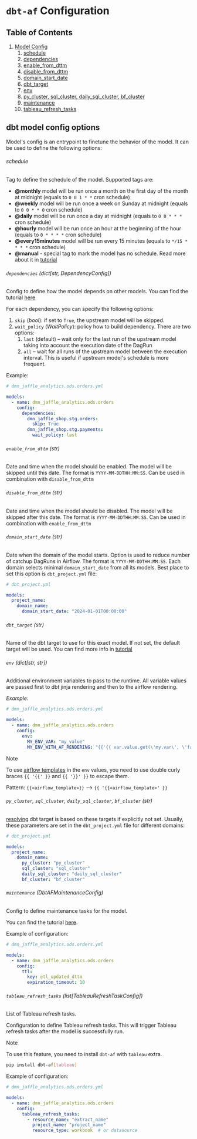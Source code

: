 # `dbt-af` Configuration

## Table of Contents

1. [Model Config](#dbt-model-config-options)
    1. [schedule](#schedule)
    2. [dependencies](#dependencies-_dictstr-dependencyconfig_)
    3. [enable_from_dttm](#enable_from_dttm-_str_)
    4. [disable_from_dttm](#disable_from_dttm-_str_)
    5. [domain_start_date](#domain_start_date-_str_)
    6. [dbt_target](#dbt_target-_str_)
    7. [env](#env-dictstr-str)
    8. [py_cluster, sql_cluster, daily_sql_cluster, bf_cluster](#py_cluster-sql_cluster-daily_sql_cluster-bf_cluster-_str_)
    9. [maintenance](#maintenance-_dbtafmaintenanceconfig_)
    10. [tableau_refresh_tasks](#tableau_refresh_tasks-_listtableaurefreshtaskconfig_)

## dbt model config options

Model's config is an entrypoint to finetune the behavior of the model. It can be used to define the following options:

###### schedule

Tag to define the schedule of the model. Supported tags are:

- **@monthly** model will be run once a month on the first day of the month at midnight
  (equals to `0 0 1 * *` cron schedule)
- **@weekly** model will be run once a week on Sunday at midnight (equals to `0 0 * * 0` cron schedule)
- **@daily** model will be run once a day at midnight (equals to `0 0 * * *` cron schedule)
- **@hourly** model will be run once an hour at the beginning of the hour (equals to `0 * * * *` cron schedule)
- **@every15minutes** model will be run every 15 minutes (equals to `*/15 * * * *` cron schedule)
- **@manual** - special tag to mark the model has no schedule. Read more about it
  in [tutorial](../examples/manual_scheduling.md)

###### `dependencies` (_dict[str, DependencyConfig]_)

Сonfig to define how the model depends on other models.
You can find the tutorial [here](../examples/dependencies_management.md)

For each dependency, you can specify the following options:

1. `skip` (_bool_): if set to `True`, the upstream model will be skipped.
2. `wait_policy` (_WaitPolicy_): policy how to build dependency. There are two options:
    1. `last` (default) – wait only for the last run of the upstream model taking into account the execution date of the
       DagRun
    2. `all` – wait for all runs of the upstream model between the execution interval. This is useful if upstream
       model's schedule is more frequent.

Example:

```yaml
# dmn_jaffle_analytics.ods.orders.yml

models:
  - name: dmn_jaffle_analytics.ods.orders
    config:
      dependencies:
        dmn_jaffle_shop.stg.orders:
          skip: True
        dmn_jaffle_shop.stg.payments:
          wait_policy: last
```

###### `enable_from_dttm` (_str_)

Date and time when the model should be enabled. The model will be skipped until this
date. The format is `YYYY-MM-DDTHH:MM:SS`. Can be used in combination with `disable_from_dttm`

###### `disable_from_dttm` (_str_)

Date and time when the model should be disabled. The model will be skipped after this
date. The format is `YYYY-MM-DDTHH:MM:SS`. Can be used in combination with `enable_from_dttm`

###### `domain_start_date` (_str_)

Date when the domain of the model starts. Option is used to reduce number of catchup
DagRuns in Airflow. The format is `YYYY-MM-DDTHH:MM:SS`. Each domain selects minimal `domain_start_date` from all its
models. Best place to set this option is `dbt_project.yml` file:

```yaml
# dbt_project.yml

models:
  project_name:
    domain_name:
      domain_start_date: "2024-01-01T00:00:00"
```

###### `dbt_target` (_str_)

Name of the dbt target to use for this exact model. If not set, the default target will be used.
You can find more info in [tutorial](../examples/advanced_project.md#explicit-dbt-target)

###### `env` (dict[str, str])

Additional environment variables to pass to the runtime.
All variable values are passed first to dbt jinja rendering and then to the airflow rendering.

_Example:_

```yaml
# dmn_jaffle_analytics.ods.orders.yml

models:
  - name: dmn_jaffle_analytics.ods.orders
    config:
      env:
        MY_ENV_VAR: "my_value"
        MY_ENV_WITH_AF_RENDERING: "{{'{{ var.value.get(\'my.var\', \'fallback\') }}'}}"
```

> [!NOTE]
> To use [airflow templates](https://airflow.apache.org/docs/apache-airflow/stable/templates-ref.html#) in the `env`
> values, you need to use double curly braces `{{ '{{' }}` and `{{ '}}' }}` to escape them.
>
> Pattern: `{{<airflow_template>}}` --> `{{ '{{<airflow_template>' }}`

###### `py_cluster`, `sql_cluster`, `daily_sql_cluster`, `bf_cluster` (_str_)

[resolving](../examples/advanced_project.md#how-is-the-target-determined) dbt target is based on these targets
if explicitly not set. Usually, these parameters are set in the `dbt_project.yml` file for different domains:

```yaml
# dbt_project.yml

models:
  project_name:
    domain_name:
      py_cluster: "py_cluster"
      sql_cluster: "sql_cluster"
      daily_sql_cluster: "daily_sql_cluster"
      bf_cluster: "bf_cluster"
```  

###### `maintenance` (_DbtAFMaintenanceConfig_)

Config to define maintenance tasks for the model.

You can find the tutorial [here](../examples/maintenance_and_source_freshness.md#maintenance-tasks).

Example of configuration:

```yaml
# dmn_jaffle_analytics.ods.orders.yml

models:
  - name: dmn_jaffle_analytics.ods.orders
    config:
      ttl:
        key: etl_updated_dttm
        expiration_timeout: 10
```

###### `tableau_refresh_tasks` (_list[TableauRefreshTaskConfig]_)

List of Tableau refresh tasks.

Configuration to define Tableau refresh tasks. This will trigger Tableau refresh tasks after the model is successfully
run.

> [!NOTE]
> To use this feature, you need to install `dbt-af` with `tableau` extra.
> ```bash
> pip install dbt-af[tableau]
> ```

Example of configuration:

```yaml
# dmn_jaffle_analytics.ods.orders.yml

models:
  - name: dmn_jaffle_analytics.ods.orders
    config:
      tableau_refresh_tasks:
        - resource_name: "extract_name"
          project_name: "project_name"
          resource_type: workbook  # or datasource
```

